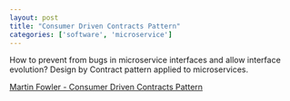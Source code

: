 ```yaml
---
layout: post
title: "Consumer Driven Contracts Pattern"
categories: ['software', 'microservice']
---
```


How to prevent from bugs in microservice interfaces and allow interface evolution?
Design by Contract pattern applied to microservices.

[Martin Fowler - Consumer Driven Contracts Pattern](https://martinfowler.com/articles/consumerDrivenContracts.html)
